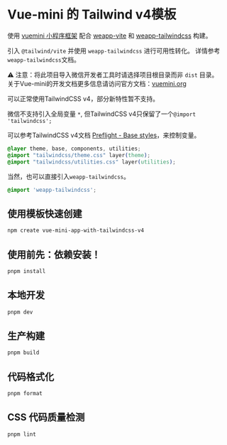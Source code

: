 # Vue-mini 的 Tailwind v4模板

使用 [vuemini 小程序框架](https://vuemini.org) 配合 [weapp-vite](https://github.com/weapp-vite/weapp-vite) 和 [weapp-tailwindcss](https://github.com/sonofmagic/weapp-tailwindcss) 构建。

引入 ``@tailwind/vite`` 并使用 ``weapp-tailwindcss`` 进行可用性转化。 详情参考``weapp-tailwindcss``文档。  

⚠️ 注意：将此项目导入微信开发者工具时请选择项目根目录而非 `dist` 目录。  
关于Vue-mini的开发文档更多信息请访问官方文档：[vuemini.org](https://vuemini.org)  

可以正常使用TailwindCSS v4，部分新特性暂不支持。   

微信不支持引入全局变量 ``*``, 但TailwindCSS v4只保留了一个``@import 'tailwindcss';``  

可以参考TailwindCSS v4文档 [Preflight - Base styles](https://tailwindcss.com/docs/preflight#disabling-preflight)，来控制变量。  
```css
@layer theme, base, components, utilities;
@import "tailwindcss/theme.css" layer(theme);
@import "tailwindcss/utilities.css" layer(utilities);
```

当然，也可以直接引入``weapp-tailwindcss``。  
```css
@import 'weapp-tailwindcss';
```

## 使用模板快速创建
```bash
npm create vue-mini-app-with-tailwindcss-v4
```

## 使用前先：依赖安装！

```sh
pnpm install
```

## 本地开发

```sh
pnpm dev
```

## 生产构建

```sh
pnpm build
```

## 代码格式化

```sh
pnpm format
```

## CSS 代码质量检测

```sh
pnpm lint
```
